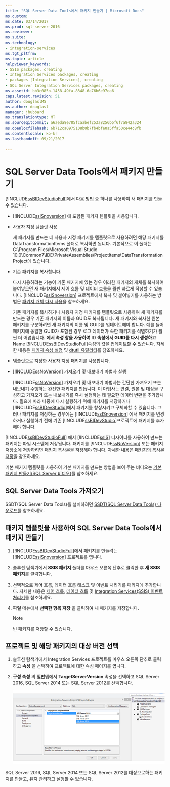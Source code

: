 ```yaml
---
title: "SQL Server Data Tools에서 패키지 만들기 | Microsoft Docs"
ms.custom: 
ms.date: 03/14/2017
ms.prod: sql-server-2016
ms.reviewer: 
ms.suite: 
ms.technology:
- integration-services
ms.tgt_pltfrm: 
ms.topic: article
helpviewer_keywords:
- SSIS packages, creating
- Integration Services packages, creating
- packages [Integration Services], creating
- SQL Server Integration Services packages, creating
ms.assetid: bb3c085b-1458-49fa-8348-6a76b6e97ea6
caps.latest.revision: 51
author: douglaslMS
ms.author: douglasl
manager: jhubbard
ms.translationtype: MT
ms.sourcegitcommit: a6aeda8e785fcaabef253a8256b5f6f7a842a324
ms.openlocfilehash: 6b712ca0975108b0b7fb4bfe0a5ffa50ce44c8fb
ms.contentlocale: ko-kr
ms.lasthandoff: 09/21/2017

---
```

# <a name="create-packages-in-sql-server-data-tools"></a>SQL Server Data Tools에서 패키지 만들기
  [!INCLUDE[ssBIDevStudioFull](../includes/ssbidevstudiofull-md.md)]에서 다음 방법 중 하나를 사용하여 새 패키지를 만들 수 있습니다.  
  
-   [!INCLUDE[ssISnoversion](../includes/ssisnoversion-md.md)] 에 포함된 패키지 템플릿을 사용합니다.  
  
-   사용자 지정 템플릿 사용  
  
     새 패키지를 만드는 데 사용자 지정 패키지를 템플릿으로 사용하려면 해당 패키지를 DataTransformationItems 폴더로 복사하면 됩니다. 기본적으로 이 폴더는 C:\Program Files\Microsoft Visual Studio 10.0\Common7\IDE\PrivateAssemblies\ProjectItems\DataTransformationProject에 있습니다.  
  
-   기존 패키지를 복사합니다.  
  
     다시 사용하려는 기능이 기존 패키지에 있는 경우 이러한 패키지의 개체를 복사하여 붙여넣으면 새 패키지에서 제어 흐름 및 데이터 흐름을 훨씬 빠르게 작성할 수 있습니다. [!INCLUDE[ssISnoversion](../includes/ssisnoversion-md.md)] 프로젝트에서 복사 및 붙여넣기를 사용하는 방법은 [패키지 개체 다시 사용](../integration-services/reuse-of-package-objects.md)을 참조하세요.  
  
     기존 패키지를 복사하거나 사용자 지정 패키지를 템플릿으로 사용하여 새 패키지를 만드는 경우 기존 패키지의 이름과 GUID도 복사됩니다. 새 패키지와 복사한 원본 패키지를 구분하려면 새 패키지의 이름 및 GUID를 업데이트해야 합니다. 예를 들어 패키지에 동일한 GUID가 포함된 경우 로그 데이터가 속한 패키지를 식별하기가 훨씬 더 어렵습니다. **에서 속성 창을 사용하여** ID **속성에서 GUID를 다시 생성하고** Name [!INCLUDE[ssBIDevStudioFull](../includes/ssbidevstudiofull-md.md)]속성의 값을 업데이트할 수 있습니다. 자세한 내용은 [패키지 속성 설정](../integration-services/set-package-properties.md) 및 [dtutil 유틸리티](../integration-services/dtutil-utility.md)를 참조하세요.  
  
-   템플릿으로 지정한 사용자 지정 패키지를 사용합니다.  
  
-   [!INCLUDE[ssNoVersion](../includes/ssnoversion-md.md)] 가져오기 및 내보내기 마법사 실행  
  
     [!INCLUDE[ssNoVersion](../includes/ssnoversion-md.md)] 가져오기 및 내보내기 마법사는 간단한 가져오기 또는 내보내기 수행하는 완전한 패키지를 만듭니다. 이 마법사는 연결, 원본 및 대상을 구성하고 가져오기 또는 내보내기를 즉시 실행하는 데 필요한 데이터 변환을 추가합니다. 필요에 따라 나중에 다시 실행하기 위해 패키지를 저장하거나 [!INCLUDE[ssBIDevStudio](../includes/ssbidevstudio-md.md)]에서 패키지를 향상시키고 구체화할 수 있습니다. 그러나 패키지를 저장하는 경우에는 [!INCLUDE[ssISnoversion](../includes/ssisnoversion-md.md)] 에서 패키지를 변경하거나 실행하기 전에 기존 [!INCLUDE[ssBIDevStudio](../includes/ssbidevstudio-md.md)]프로젝트에 패키지를 추가해야 합니다.  
  
 [!INCLUDE[ssBIDevStudioFull](../includes/ssbidevstudiofull-md.md)] 에서 [!INCLUDE[ssIS](../includes/ssis-md.md)] 디자이너를 사용하여 만드는 패키지는 파일 시스템에 저장됩니다. 패키지를 [!INCLUDE[ssNoVersion](../includes/ssnoversion-md.md)] 또는 패키지 저장소에 저장하려면 패키지 복사본을 저장해야 합니다. 자세한 내용은 [패키지의 복사본 저장](http://msdn.microsoft.com/library/21482a20-e420-4452-b7eb-8f9fa1929f31)을 참조하세요.  

 기본 패키지 템플릿을 사용하여 기본 패키지를 만드는 방법을 보여 주는 비디오는 [기본 패키지 만들기(SQL Server 비디오)](http://go.microsoft.com/fwlink/?LinkId=131023)를 참조하세요.  

## <a name="get-sql-server-data-tools"></a>SQL Server Data Tools 가져오기
SSDT(SQL Server Data Tools)를 설치하려면 [SSDT(SQL Server Data Tools) 다운로드](/sql-docs/docs/ssdt/download-sql-server-data-tools-ssdt)를 참조하세요.

## <a name="create-a-package-in-sql-server-data-tools-using-the-package-template"></a>패키지 템플릿을 사용하여 SQL Server Data Tools에서 패키지 만들기  
  
1.  [!INCLUDE[ssBIDevStudioFull](../includes/ssbidevstudiofull-md.md)]에서 패키지를 만들려는 [!INCLUDE[ssISnoversion](../includes/ssisnoversion-md.md)] 프로젝트를 엽니다.  
  
2.  솔루션 탐색기에서 **SSIS 패키지** 폴더를 마우스 오른쪽 단추로 클릭한 후 **새 SSIS 패키지**를 클릭합니다.  
  
3.  선택적으로 제어 흐름, 데이터 흐름 태스크 및 이벤트 처리기를 패키지에 추가합니다. 자세한 내용은 [제어 흐름](../integration-services/control-flow/control-flow.md), [데이터 흐름](../integration-services/data-flow/data-flow.md) 및 [Integration Services&#40;SSIS&#41; 이벤트 처리기](../integration-services/integration-services-ssis-event-handlers.md)를 참조하세요.  
  
4.  **파일** 메뉴에서 **선택한 항목 저장** 을 클릭하여 새 패키지를 저장합니다.  
  
    > [!NOTE]  
    >  빈 패키지를 저장할 수 있습니다.  
  
## <a name="choose-the-target-version-of-a-project-and-its-packages"></a>프로젝트 및 해당 패키지의 대상 버전 선택  
  
1.  솔루션 탐색기에서 Integration Services 프로젝트를 마우스 오른쪽 단추로 클릭하고 **속성** 을 선택하여 프로젝트에 대한 속성 페이지를 엽니다.  
  
2.  **구성 속성** 의 **일반**탭에서 **TargetServerVersion** 속성을 선택하고 SQL Server 2016, SQL Server 2014 또는 SQL Server 2012를 선택합니다.  
  
     ![프로젝트 속성 대화 상자에서 TargetServerVersion 속성](../integration-services/media/targetserverversion2.png "프로젝트 속성 대화 상자에서 TargetServerVersion 속성")  
  
 SQL Server 2016, SQL Server 2014 또는 SQL Server 2012를 대상으로하는 패키지를 만들고, 유지 관리하고 실행할 수 있습니다.  
  
  
